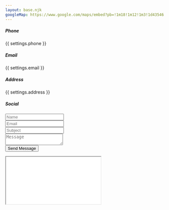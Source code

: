 ```yaml
---
layout: base.njk
googleMap: https://www.google.com/maps/embed?pb=!1m18!1m12!1m3!1d43546.86165317726!2d-0.1304800562216428!3d51.50205515285579!2m3!1f0!2f0!3f0!3m2!1i1024!2i768!4f13.1!3m3!1m2!1s0x47d8a00baf21de75%3A0x52963a5addd52a99!2sLondon%2C+UK!5e0!3m2!1sen!2sbd!4v1506591318507
---
```


<div class="contact-area sp">
    <div class="container">
        <div class="row">
            <div class="col-md-5 contact-info">
                <div class="single-info">
                    <h5>Phone</h5>
                    <p>{{ settings.phone }}</p>
                </div>
                <div class="single-info">
                    <h5>Email</h5>
                    <p>{{ settings.email }}</p>
                </div>
                <div class="single-info">
                    <h5>Address</h5>
                    <p>{{ settings.address }}</p>
                </div>
                <div class="single-info">
                    <h5>Social</h5>
                    <p>
                        <a href="{{ settings.facebook }}" class="fa fa-facebook"></a>
                        <a href="{{ settings.twitter }}" class="fa fa-twitter"></a>
                        <a href="{{ settings.linkedin }}" class="fa fa-linkedin"></a>
                        <a href="{{ settings.pinterest }}" class="fa fa-pinterest"></a>
                    </p>
                </div>
            </div>
            <div class="col-md-7">
                <form name="contact-page" action="#" class="contact-form" netlify>
                    <div class="row">
                        <div class="col-lg-6">
                            <input name="name" type="text" placeholder="Name">
                        </div>
                        <div class="col-lg-6">
                            <input name="email" type="email" placeholder="Email">
                        </div>
                        <div class="col-lg-12">
                            <input name="subject" type="text" placeholder="Subject">
                        </div>
                        <div class="col-lg-12">
                            <textarea name="message" placeholder="Message"></textarea>
                        </div>
                        <div class="col-lg-12">
                            <input class="button" type="submit" value="Send Message">
                        </div>
                    </div>
                </form>
            </div>
        </div>
    </div>
</div>
<div class="google-map">
    <iframe src="{{ googleMap }}"></iframe>
</div>
